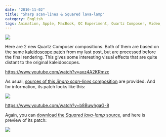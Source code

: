 ```yaml
---
date: "2010-11-02"
title: "Sharp scan-lines & Squared lava-lamp"
category: English
tags: Animation, Apple, MacBook, QC Experiment, Quartz Composer, Video, Visual
---
```


![]({attach}squared-lave-lamp-preview.png)

Here are 2 new Quartz Composer compositions. Both of them are based on the same [kaleidoscope patch]({filename}/2010/kaleidoscope-001-002.md) from my last post, but are processed before the final rendering. This gives some interesting visual effects that are quite distant to the original kaleidoscopes.

https://www.youtube.com/watch?v=axz4A2KRmzc

As usual, [sources of this _Sharp scan-lines_ composition]({attach}sharp-scan-lines.qtz) are provided. And for information, its patch looks like this:

![]({attach}sharp-scan-lines-patch.png)

https://www.youtube.com/watch?v=b8BuwhgaG-8

Again, you can [download the _Squared lava-lamp_ source]({attach}squared-lava-lamp.qtz), and here is preview of its patch:

![]({attach}squared-lava-lamp-patch.png)

